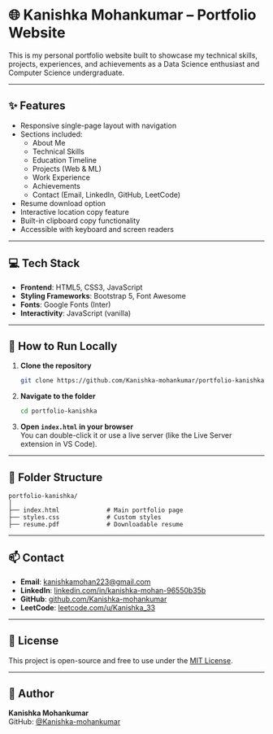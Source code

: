 # 🌐 Kanishka Mohankumar – Portfolio Website

This is my personal portfolio website built to showcase my technical skills, projects, experiences, and achievements as a Data Science enthusiast and Computer Science undergraduate.

---

## ✨ Features

- Responsive single-page layout with navigation
- Sections included:
  - About Me  
  - Technical Skills  
  - Education Timeline  
  - Projects (Web & ML)  
  - Work Experience  
  - Achievements  
  - Contact (Email, LinkedIn, GitHub, LeetCode)  
- Resume download option  
- Interactive location copy feature  
- Built-in clipboard copy functionality  
- Accessible with keyboard and screen readers

---

## 💻 Tech Stack

- **Frontend**: HTML5, CSS3, JavaScript  
- **Styling Frameworks**: Bootstrap 5, Font Awesome  
- **Fonts**: Google Fonts (Inter)  
- **Interactivity**: JavaScript (vanilla)

---

## 🚀 How to Run Locally

1. **Clone the repository**  
   ```bash
   git clone https://github.com/Kanishka-mohankumar/portfolio-kanishka.git
   ```

2. **Navigate to the folder**  
   ```bash
   cd portfolio-kanishka
   ```

3. **Open `index.html` in your browser**  
   You can double-click it or use a live server (like the Live Server extension in VS Code).

---

## 📂 Folder Structure

```
portfolio-kanishka/
│
├── index.html             # Main portfolio page
├── styles.css             # Custom styles
├── resume.pdf             # Downloadable resume
```

---

## 📫 Contact

- **Email**: [kanishkamohan223@gmail.com](mailto:kanishkamohan223@gmail.com)  
- **LinkedIn**: [linkedin.com/in/kanishka-mohan-96550b35b](https://www.linkedin.com/in/kanishka-mohan-96550b35b/)  
- **GitHub**: [github.com/Kanishka-mohankumar](https://github.com/Kanishka-mohankumar)  
- **LeetCode**: [leetcode.com/u/Kanishka_33](https://leetcode.com/u/Kanishka_33/)

---

## 🪪 License

This project is open-source and free to use under the [MIT License](LICENSE).

---

## 👤 Author

**Kanishka Mohankumar**  
GitHub: [@Kanishka-mohankumar](https://github.com/Kanishka-mohankumar)
